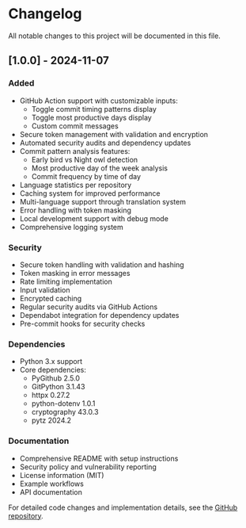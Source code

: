 # Changelog

All notable changes to this project will be documented in this file.


## [1.0.0] - 2024-11-07

### Added
- GitHub Action support with customizable inputs:
  - Toggle commit timing patterns display
  - Toggle most productive days display
  - Custom commit messages
- Secure token management with validation and encryption
- Automated security audits and dependency updates
- Commit pattern analysis features:
  - Early bird vs Night owl detection
  - Most productive day of the week analysis
  - Commit frequency by time of day
- Language statistics per repository
- Caching system for improved performance
- Multi-language support through translation system
- Error handling with token masking
- Local development support with debug mode
- Comprehensive logging system

### Security
- Secure token handling with validation and hashing
- Token masking in error messages
- Rate limiting implementation
- Input validation
- Encrypted caching
- Regular security audits via GitHub Actions
- Dependabot integration for dependency updates
- Pre-commit hooks for security checks

### Dependencies
- Python 3.x support
- Core dependencies:
  - PyGithub 2.5.0
  - GitPython 3.1.43
  - httpx 0.27.2
  - python-dotenv 1.0.1
  - cryptography 43.0.3
  - pytz 2024.2

### Documentation
- Comprehensive README with setup instructions
- Security policy and vulnerability reporting
- License information (MIT)
- Example workflows
- API documentation

For detailed code changes and implementation details, see the [GitHub repository](https://github.com/VatsalSy/commits-readme-stats). 
